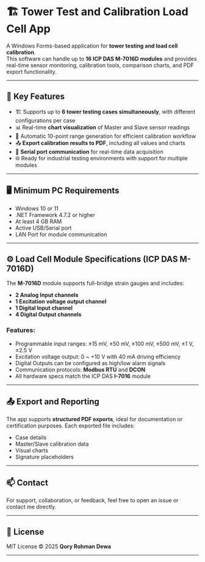# 🏗️ Tower Test and Calibration Load Cell App

A Windows Forms-based application for **tower testing and load cell calibration**.  
This software can handle up to **16 ICP DAS M-7016D modules** and provides real-time sensor monitoring, calibration tools, comparison charts, and PDF export functionality.

---

## 🔧 Key Features

- 🏗️ Supports up to **6 tower testing cases simultaneously**, with different configurations per case
- 📊 Real-time **chart visualization** of Master and Slave sensor readings
- 📝 Automatic 10-point range generation for efficient calibration workflow
- 📤 **Export calibration results to PDF**, including all values and charts
- 🔌 **Serial port communication** for real-time data acquisition
- 🌐 Ready for industrial testing environments with support for multiple modules

---

## 🖥️ Minimum PC Requirements

- Windows 10 or 11
- .NET Framework 4.7.2 or higher
- At least 4 GB RAM
- Active USB/Serial port
- LAN Port for module communication

---

## ⚙️ Load Cell Module Specifications (ICP DAS M-7016D)

The **M-7016D** module supports full-bridge strain gauges and includes:

- **2 Analog Input channels**
- **1 Excitation voltage output channel**
- **1 Digital Input channel**
- **4 Digital Output channels**

### Features:
- Programmable input ranges: ±15 mV, ±50 mV, ±100 mV, ±500 mV, ±1 V, ±2.5 V  
- Excitation voltage output: 0 ~ +10 V with 40 mA driving efficiency  
- Digital Outputs can be configured as high/low alarm signals  
- Communication protocols: **Modbus RTU** and **DCON**  
- All hardware specs match the ICP DAS **I-7016** module

---

## 📤 Export and Reporting

The app supports **structured PDF exports**, ideal for documentation or certification purposes. Each exported file includes:

- Case details
- Master/Slave calibration data
- Visual charts
- Signature placeholders

---

## 📫 Contact

For support, collaboration, or feedback, feel free to open an issue or contact me directly.

---

## 📃 License

MIT License © 2025 **Qory Rohman Dewa**  

---

